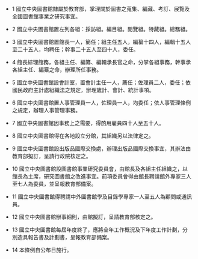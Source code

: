 * 1 國立中央圖書館隸屬於教育部，掌理關於圖書之蒐集、編藏、考訂、展覽及全國圖書館事業之研究事宜。

* 2 國立中央圖書館置左列各組：採訪組。編目組。閱覽組。特藏組。總務組。

* 3 國立中央圖書館置館長一人，簡任；組主任五人，編纂十四人，編輯十五人至二十五人，均聘任；幹事二十五人至四十人，委任。

* 4 館長綜理館務，各組主任、編纂、編輯承長官之命，分掌各組事務，幹事承各組主任、編纂之命，辦理所任事務。

* 5 國立中央圖書館設會計室，置會計主任一人，薦任；佐理員二人，委任；依國民政府主計處組織法之規定，辦理歲計、會計、統計事項。

* 6 國立中央圖書館置人事管理員一人，佐理員一人，均委任；依人事管理條例之規定，辦理人事管理事務。

* 7 國立中央圖書館因事務上之需要，得酌用雇員四十人至五十人。

* 8 國立中央圖書館得在各地設立分館，其組織另以法律定之。

* 9 國立中央圖書館設出版品國際交換處，辦理出版品國際交換事宜，其辦法由教育部擬訂，呈請行政院核定之。

* 10 國立中央圖書館設圖書館事業研究委員會，由館長及各組主任組織之，以館長為主席，研究圖書館之改進事宜。前項委員會得由館長聘請館外專家三人至七人為委員，並呈報教育部備案。

* 11 國立中央圖書館得聘請中外圖書館學及目錄學專家一人至五人為顧問或通訊員。

* 12 國立中央圖書館辦事細則，由館擬訂，呈請教育部核定之。

* 13 國立中央圖書館每屆年度終了，應將全年工作概況及下年度工作計劃，分別造具報告書及計劃書，呈報教育部備案。

* 14 本條例自公布日施行。

